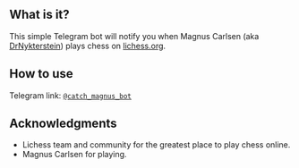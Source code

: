 ## What is it?
This simple Telegram bot will notify you when Magnus Carlsen (aka [DrNykterstein](https://lichess.org/@/DrNykterstein)) plays chess on [lichess.org](https://lichess.org/).

## How to use
Telegram link: [`@catch_magnus_bot`](https://t.me/catch_magnus_bot)

## Acknowledgments
* Lichess team and community for the greatest place to play chess online.
* Magnus Carlsen for playing.
